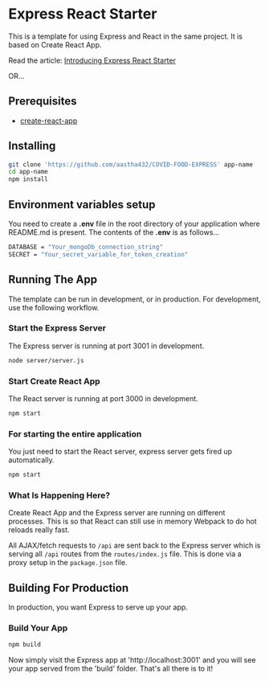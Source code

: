 # Express React Starter

This is a template for using Express and React in the same project. It is based on Create React App.

Read the article: [Introducing Express React Starter](https://medium.com/burke-knows-words/introducing-express-react-starter-b6d299206a3a)

OR...

## Prerequisites
* [create-react-app](https://github.com/facebookincubator/create-react-app)

## Installing

```bash
git clone 'https://github.com/aastha432/COVID-FOOD-EXPRESS' app-name
cd app-name
npm install
```

## Environment variables setup

You need to create a **.env** file in the root directory of your application where README.md is present.
The contents of the **.env** is as follows...

```bash
DATABASE = "Your_mongoDb_connection_string"
SECRET = "Your_secret_variable_for_token_creation"
```


## Running The App

The template can be run in development, or in production. For development, use the following workflow.

### Start the Express Server
The Express server is running at port 3001 in development.

```bash
node server/server.js
```

### Start Create React App
The React server is running at port 3000 in development.

```bash
npm start
```

### For starting the entire application
You just need to start the React server, express server gets fired up automatically.

```bash
npm start
```




### What Is Happening Here?

Create React App and the Express server are running on different processes. This is so that React can still use in memory Webpack to do hot reloads really fast.

All AJAX/fetch requests to `/api` are sent back to the Express server which is serving all `/api` routes from the `routes/index.js` file. This is done via a proxy setup in the `package.json` file.

## Building For Production

In production, you want Express to serve up your app.

### Build Your App

```bash
npm build
```

Now simply visit the Express app at 'http://localhost:3001' and you will see your app served from the 'build' folder. That's all there is to it!
